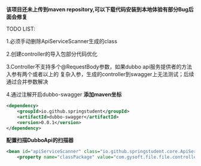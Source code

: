 **该项目还未上传到maven repository,可以下载代码安装到本地体验有部分Bug后面会修复**

TODO LIST:

1.必须手动删除ApiServiceScanner生成的class

2.创建controller的导入包部分代码优化

3.Controller不支持多个@RequestBody参数，如果dubbo api服务提供者的方法入参有两个或者以上的
   复杂入参，生成的controller到swagger上无法测试；后续通过合并参数解决

4.通过注解开启dubbo-swagger
**添加maven坐标**

```xml
<dependency>
    <groupId>io.github.springstudent</groupId>
    <artifactId>dubbo-swagger</artifactId>
    <version>0.0.1</version>
</dependency>    
```

**配置扫描DubboApi的扫描器**

```xml
<bean id="apiServiceScanner" class="io.github.springstudent.core.ApiServiceScanner">    
    <property name="classPackage" value="com.gysoft.file.file.controller"/></bean>
```

